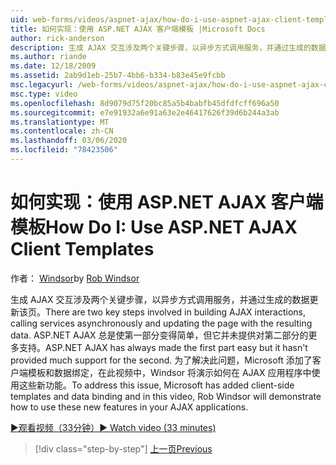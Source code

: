 ```yaml
---
uid: web-forms/videos/aspnet-ajax/how-do-i-use-aspnet-ajax-client-templates
title: 如何实现：使用 ASP.NET AJAX 客户端模板 |Microsoft Docs
author: rick-anderson
description: 生成 AJAX 交互涉及两个关键步骤，以异步方式调用服务，并通过生成的数据更新该页。 ASP.NET AJAX h 。
ms.author: riande
ms.date: 12/18/2009
ms.assetid: 2ab9d1eb-25b7-4bb6-b334-b83e45e9fcbb
msc.legacyurl: /web-forms/videos/aspnet-ajax/how-do-i-use-aspnet-ajax-client-templates
msc.type: video
ms.openlocfilehash: 8d9079d75f20bc85a5b4babfb45dfdfcff696a50
ms.sourcegitcommit: e7e91932a6e91a63e2e46417626f39d6b244a3ab
ms.translationtype: MT
ms.contentlocale: zh-CN
ms.lasthandoff: 03/06/2020
ms.locfileid: "78423506"
---
```

# <a name="how-do-i-use-aspnet-ajax-client-templates"></a><span data-ttu-id="685d3-104">如何实现：使用 ASP.NET AJAX 客户端模板</span><span class="sxs-lookup"><span data-stu-id="685d3-104">How Do I: Use ASP.NET AJAX Client Templates</span></span>

<span data-ttu-id="685d3-105">作者： [Windsor](https://twitter.com/robwindsor)</span><span class="sxs-lookup"><span data-stu-id="685d3-105">by [Rob Windsor](https://twitter.com/robwindsor)</span></span>

<span data-ttu-id="685d3-106">生成 AJAX 交互涉及两个关键步骤，以异步方式调用服务，并通过生成的数据更新该页。</span><span class="sxs-lookup"><span data-stu-id="685d3-106">There are two key steps involved in building AJAX interactions, calling services asynchronously and updating the page with the resulting data.</span></span> <span data-ttu-id="685d3-107">ASP.NET AJAX 总是使第一部分变得简单，但它并未提供对第二部分的更多支持。</span><span class="sxs-lookup"><span data-stu-id="685d3-107">ASP.NET AJAX has always made the first part easy but it hasn't provided much support for the second.</span></span> <span data-ttu-id="685d3-108">为了解决此问题，Microsoft 添加了客户端模板和数据绑定，在此视频中，Windsor 将演示如何在 AJAX 应用程序中使用这些新功能。</span><span class="sxs-lookup"><span data-stu-id="685d3-108">To address this issue, Microsoft has added client-side templates and data binding and in this video, Rob Windsor will demonstrate how to use these new features in your AJAX applications.</span></span>

[<span data-ttu-id="685d3-109">&#9654;观看视频（33分钟）</span><span class="sxs-lookup"><span data-stu-id="685d3-109">&#9654; Watch video (33 minutes)</span></span>](https://channel9.msdn.com/Blogs/ASP-NET-Site-Videos/how-do-i-use-aspnet-ajax-client-templates)

> [!div class="step-by-step"]
> [<span data-ttu-id="685d3-110">上一页</span><span class="sxs-lookup"><span data-stu-id="685d3-110">Previous</span></span>](how-do-i-customize-error-handling-for-the-aspnet-ajax-updatepanel.md)
